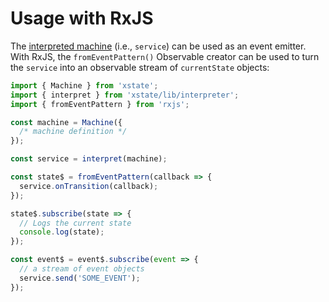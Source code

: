 # Usage with RxJS

The [interpreted machine](../guides/interpretation.md) (i.e., `service`) can be used as an event emitter. With RxJS, the `fromEventPattern()` Observable creator can be used to turn the `service` into an observable stream of `currentState` objects:

```js
import { Machine } from 'xstate';
import { interpret } from 'xstate/lib/interpreter';
import { fromEventPattern } from 'rxjs';

const machine = Machine({
  /* machine definition */
});

const service = interpret(machine);

const state$ = fromEventPattern(callback => {
  service.onTransition(callback);
});

state$.subscribe(state => {
  // Logs the current state
  console.log(state);
});

const event$ = event$.subscribe(event => {
  // a stream of event objects
  service.send('SOME_EVENT');
});
```
